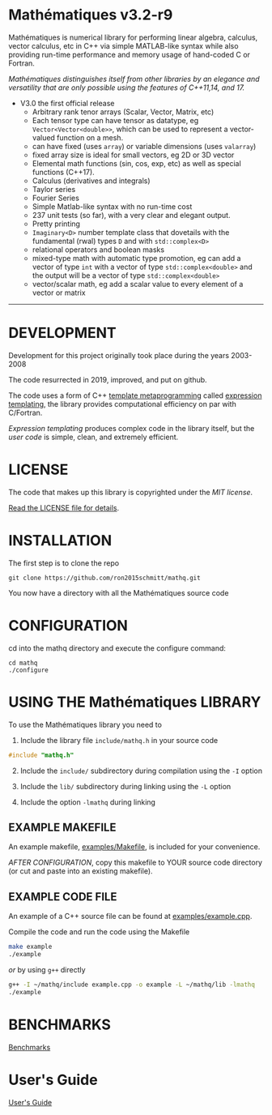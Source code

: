 # Mathématiques v3.2-r9

Mathématiques is numerical library for performing linear algebra, calculus, vector calculus, etc in C++ via simple MATLAB-like syntax while also providing run-time performance and memory usage of hand-coded C or Fortran.

_Mathématiques distinguishes itself from other libraries by an elegance and versatility that are only possible using the features of C++11,14, and 17._

+ V3.0 the first official release
  + Arbitrary rank tenor arrays (Scalar, Vector, Matrix, etc)
  + Each tensor type can have tensor as datatype, eg `Vector<Vector<double>>`, which can be used to represent a vector-valued function on a mesh.
  + can have fixed (uses `array`) or variable dimensions (uses `valarray`)
  + fixed array size is ideal for small vectors, eg 2D or 3D vector
  + Elemental math functions (sin, cos, exp, etc) as well as special functions (C++17).
  + Calculus (derivatives and integrals)
  + Taylor series
  + Fourier Series
  + Simple Matlab-like syntax with no run-time cost
  + 237 unit tests (so far), with a very clear and elegant output.
  + Pretty printing
  + `Imaginary<D>` number template class that dovetails with the fundamental (rwal) types `D` and  with `std::complex<D>`
  + relational operators and boolean masks
  + mixed-type math with automatic type promotion, eg can add a vector of type `int` with a vector of type `std::complex<double>` and the output will be a vector of type `std::complex<double>`
  + vector/scalar math, eg add a scalar value to every element of a vector or matrix
  
---------------------------------------------------------------------------

# DEVELOPMENT

Development for this project originally took place during the years 2003-2008 

The code resurrected in 2019, improved, and put on github.

The code uses a form of C++ [template metaprogramming](https://en.wikipedia.org/wiki/Template_metaprogramming) called [expression templating](https://en.wikipedia.org/wiki/Expression_templates), the library provides computational efficiency on par with C/Fortran.

*Expression templating* produces complex code in the library itself, but the *user code* is simple, clean, and extremely efficient.

# LICENSE 

The code that makes up this library is copyrighted under the *MIT license*.

[Read the LICENSE file for details](LICENSE).

# INSTALLATION

The first step is to clone the repo

```git clone https://github.com/ron2015schmitt/mathq.git```

You now have a directory with all the Mathématiques source code

# CONFIGURATION

cd into the mathq directory and execute the configure command:

```
cd mathq
./configure
```

# USING THE Mathématiques LIBRARY

To use the Mathématiques library you need to 

1. Include the library file `include/mathq.h` in your source code
```C++
#include "mathq.h"
```
2. Include the `include/` subdirectory during compilation using the `-I` option

3. Include the `lib/` subdirectory during linking using the `-L` option

4. Include the option `-lmathq` during linking

## EXAMPLE MAKEFILE

An example makefile, [examples/Makefile](examples/Makefile),  is included for your convenience.

*AFTER CONFIGURATION*, copy this makefile to YOUR source code directory (or cut and paste into an existing makefile).

## EXAMPLE CODE FILE

An example of a C++ source file can be found at [examples/example.cpp](examples/example.cpp).

Compile the code and run the code using the Makefile
```bash
make example
./example
```
*or* by using `g++` directly
```bash
g++ -I ~/mathq/include example.cpp -o example -L ~/mathq/lib -lmathq
./example
```


# BENCHMARKS

[Benchmarks](benchmark/README.md)

# User's Guide

[User's Guide](doc/README.md)


